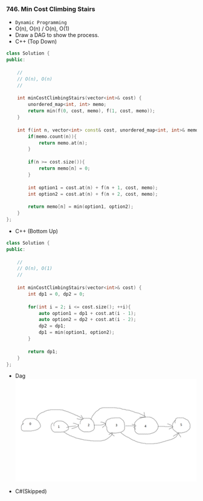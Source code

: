 ### 746. Min Cost Climbing Stairs

* `Dynamic Programming`
* O(n), O(n) / O(n), O(1)
* Draw a DAG to show the process.
* C++ (Top Down)
```cpp
class Solution {
public:
    
    //
    // O(n), O(n)
    //
    
    int minCostClimbingStairs(vector<int>& cost) {
        unordered_map<int, int> memo;
        return min(f(0, cost, memo), f(1, cost, memo));
    }
    
    int f(int n, vector<int> const& cost, unordered_map<int, int>& memo){
        if(memo.count(n)){
            return memo.at(n);
        }
        
        if(n >= cost.size()){
            return memo[n] = 0;
        }
        
        int option1 = cost.at(n) + f(n + 1, cost, memo);
        int option2 = cost.at(n) + f(n + 2, cost, memo);
        
        return memo[n] = min(option1, option2);
    }
};
```

* C++ (Bottom Up)
```cpp
class Solution {
public:

    //
    // O(n), O(1)
    //
    
    int minCostClimbingStairs(vector<int>& cost) {
        int dp1 = 0, dp2 = 0;
        
        for(int i = 2; i <= cost.size(); ++i){
            auto option1 = dp1 + cost.at(i - 1);
            auto option2 = dp2 + cost.at(i - 2);
            dp2 = dp1;
            dp1 = min(option1, option2);
        }
        
        return dp1;
    }
};

```
* Dag
![GitHub Logo](/pics/dag0746.png)

* C#(Skipped)
